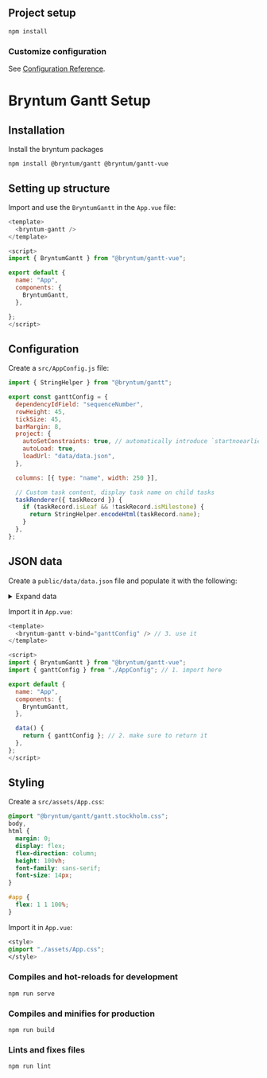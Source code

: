 ## Project setup

```
npm install
```

### Customize configuration

See [Configuration Reference](https://cli.vuejs.org/config/).

# Bryntum Gantt Setup

## Installation

Install the bryntum packages

```shell
npm install @bryntum/gantt @bryntum/gantt-vue
```

## Setting up structure

Import and use the `BryntumGantt` in the `App.vue` file:

```js
<template>
  <bryntum-gantt />
</template>

<script>
import { BryntumGantt } from "@bryntum/gantt-vue";

export default {
  name: "App",
  components: {
    BryntumGantt,
  },

};
</script>
```

## Configuration

Create a `src/AppConfig.js` file:

```js
import { StringHelper } from "@bryntum/gantt";

export const ganttConfig = {
  dependencyIdField: "sequenceNumber",
  rowHeight: 45,
  tickSize: 45,
  barMargin: 8,
  project: {
    autoSetConstraints: true, // automatically introduce `startnoearlier` constraint if tasks do not use constraints, dependencies, or manuallyScheduled
    autoLoad: true,
    loadUrl: "data/data.json",
  },

  columns: [{ type: "name", width: 250 }],

  // Custom task content, display task name on child tasks
  taskRenderer({ taskRecord }) {
    if (taskRecord.isLeaf && !taskRecord.isMilestone) {
      return StringHelper.encodeHtml(taskRecord.name);
    }
  },
};
```

## JSON data

Create a `public/data/data.json` file and populate it with the following:

<details>
<summary>Expand data</summary>
<br>
<code>
```json
data
```
</code>
</br>
</details>

Import it in `App.vue`:

```js
<template>
  <bryntum-gantt v-bind="ganttConfig" /> // 3. use it
</template>

<script>
import { BryntumGantt } from "@bryntum/gantt-vue";
import { ganttConfig } from "./AppConfig"; // 1. import here

export default {
  name: "App",
  components: {
    BryntumGantt,
  },

  data() {
    return { ganttConfig }; // 2. make sure to return it
  },
};
</script>
```

## Styling

Create a `src/assets/App.css`:

```css
@import "@bryntum/gantt/gantt.stockholm.css";
body,
html {
  margin: 0;
  display: flex;
  flex-direction: column;
  height: 100vh;
  font-family: sans-serif;
  font-size: 14px;
}

#app {
  flex: 1 1 100%;
}
```

Import it in `App.vue`:

```css
<style>
@import "./assets/App.css";
</style>
```

### Compiles and hot-reloads for development

```
npm run serve
```

### Compiles and minifies for production

```
npm run build
```

### Lints and fixes files

```
npm run lint
```
